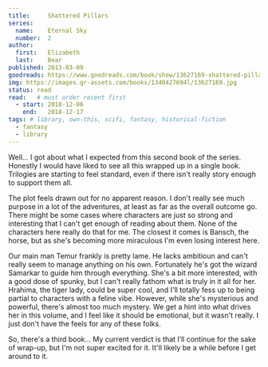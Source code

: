 ```yaml
---
title:     Shattered Pillars
series:    
  name:    Eternal Sky
  number:  2
author: 
  first:   Elizabeth
  last:    Bear
published: 2013-03-09
goodreads: https://www.goodreads.com/book/show/13627169-shattered-pillars
img: https://images.gr-assets.com/books/1340427694l/13627169.jpg
status: read
read:   # must order recent first
  - start: 2018-12-06
    end:   2018-12-17
tags: # library, own-this, scifi, fantasy, historical-fiction
  - fantasy
  - library
---
```


Well... I got about what I expected from this second book of the series. Honestly I would have liked to see all this wrapped up in a single book. Trilogies are starting to feel standard, even if there isn't really story enough to support them all. 

The plot feels drawn out for no apparent reason. I don't really see much purpose in a lot of the adventures, at least as far as the overall outcome go. There might be some cases where characters are just so strong and interesting that I can't get enough of reading about them. None of the characters here really do that for me. The closest it comes is Bansch, the horse, but as she's becoming more miraculous I'm even losing interest here.

Our main man Temur frankly is pretty lame. He lacks ambitioun and can't really seem to manage anything on his own. Fortunately he's got the wizard Samarkar to guide him through everything. She's a bit more interested, with a good dose of spunky, but I can't really fathom what is truly in it all for her. Hrahima, the tiger lady, could be super cool, and I'll totally fess up to being partial to characters with a feline vibe. However, while she's mysterious and powerful, there's almost too much mystery. We get a hint into what drives her in this volume, and I feel like it should be emotional, but it wasn't really.  I just don't have the feels for any of these folks. 

So, there's a third book... My current verdict is that I’ll continue for the sake of wrap-up, but I'm not super excited for it. It'll likely be a while before I get around to it.